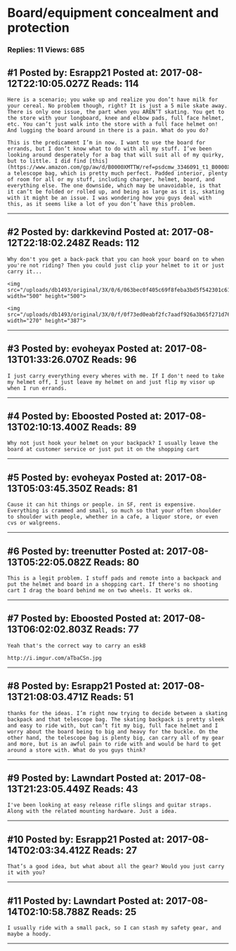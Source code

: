 # Board/equipment concealment and protection

### Replies: 11 Views: 685

## \#1 Posted by: Esrapp21 Posted at: 2017-08-12T22:10:05.027Z Reads: 114

```
Here is a scenario; you wake up and realize you don’t have milk for your cereal. No problem though, right? It is just a 5 mile skate away. There is only one issue, the part when you AREN’T skating. You get to the store with your longboard, knee and elbow pads, full face helmet, etc. You can’t just walk into the store with a full face helmet on! And lugging the board around in there is a pain. What do you do?

This is the predicament I’m in now. I want to use the board for errands, but I don’t know what to do with all my stuff. I’ve been looking around desperately for a bag that will suit all of my quirky, but to little. I did find [this](https://www.amazon.com/gp/aw/d/B0000XMTTW/ref=psdcmw_3346091_t1_B0000XMTRE), a telescope bag, which is pretty much perfect. Padded interior, plenty of room for all or my stuff, including charger, helmet, board, and everything else. The one downside, which may be unavoidable, is that it can’t be folded or rolled up, and being as large as it is, skating with it might be an issue. I was wondering how you guys deal with this, as it seems like a lot of you don’t have this problem.
```

---
## \#2 Posted by: darkkevind Posted at: 2017-08-12T22:18:02.248Z Reads: 112

```
Why don't you get a back-pack that you can hook your board on to when you're not riding? Then you could just clip your helmet to it or just carry it...

<img src="/uploads/db1493/original/3X/0/6/063bec0f405c69f8feba3bd5f542301c610c441c.jpg" width="500" height="500">

<img src="/uploads/db1493/original/3X/0/f/0f73ed0eabf2fc7aadf926a3b65f271d76081495.png" width="270" height="387">
```

---
## \#3 Posted by: evoheyax Posted at: 2017-08-13T01:33:26.070Z Reads: 96

```
I just carry everything every wheres with me. If I don't need to take my helmet off, I just leave my helmet on and just flip my visor up when I run errands.
```

---
## \#4 Posted by: Eboosted Posted at: 2017-08-13T02:10:13.400Z Reads: 89

```
Why not just hook your helmet on your backpack? I usually leave the board at customer service or just put it on the shopping cart
```

---
## \#5 Posted by: evoheyax Posted at: 2017-08-13T05:03:45.350Z Reads: 81

```
Cause it can hit things or people. in SF, rent is expensive. Everything is crammed and small, so much so that your often shoulder to shoulder with people, whether in a cafe, a liquor store, or even cvs or walgreens.
```

---
## \#6 Posted by: treenutter Posted at: 2017-08-13T05:22:05.082Z Reads: 80

```
This is a legit problem. I stuff pads and remote into a backpack and put the helmet and board in a shopping cart. If there's no shooting cart I drag the board behind me on two wheels. It works ok.
```

---
## \#7 Posted by: Eboosted Posted at: 2017-08-13T06:02:02.803Z Reads: 77

```
Yeah that's the correct way to carry an esk8

http://i.imgur.com/aTbaCSn.jpg
```

---
## \#8 Posted by: Esrapp21 Posted at: 2017-08-13T21:08:03.471Z Reads: 51

```
thanks for the ideas. I’m right now trying to decide between a skating backpack and that telescope bag. The skating backpack is pretty sleek and easy to ride with, but can’t fit my big, full face helmet and I worry about the board being to big and heavy for the buckle. On the other hand, the telescope bag is plenty big, can carry all of my gear and more, but is an awful pain to ride with and would be hard to get around a store with. What do you guys think?
```

---
## \#9 Posted by: Lawndart Posted at: 2017-08-13T21:23:05.449Z Reads: 43

```
I've been looking at easy release rifle slings and guitar straps. Along with the related mounting hardware. Just a idea.
```

---
## \#10 Posted by: Esrapp21 Posted at: 2017-08-14T02:03:34.412Z Reads: 27

```
That’s a good idea, but what about all the gear? Would you just carry it with you?
```

---
## \#11 Posted by: Lawndart Posted at: 2017-08-14T02:10:58.788Z Reads: 25

```
I usually ride with a small pack, so I can stash my safety gear, and maybe a hoody.
```

---
